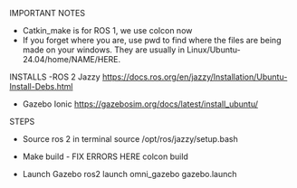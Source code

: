 IMPORTANT NOTES
- Catkin_make is for ROS 1, we use colcon now
- If you forget where you are, use pwd to find where the files are being made on your windows. They are usually in Linux/Ubuntu-24.04/home/NAME/HERE.

INSTALLS
-ROS 2 Jazzy
https://docs.ros.org/en/jazzy/Installation/Ubuntu-Install-Debs.html
- Gazebo Ionic
https://gazebosim.org/docs/latest/install_ubuntu/

STEPS
- Source ros 2 in terminal
source /opt/ros/jazzy/setup.bash

- Make build - FIX ERRORS HERE
colcon build

- Launch Gazebo
ros2 launch omni_gazebo gazebo.launch
